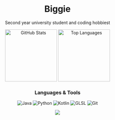 <div align="center">
  <h1>Biggie</h1>
  
  <p>Second year university student and coding hobbiest</p>
  <div>
    <img src="https://github-readme-stats.vercel.app/api?username=biggiemedium&show_icons=true&theme=tokyonight&hide_border=true&count_private=true&include_all_commits=true" alt="GitHub Stats" height="170"/>
    <img src="https://github-readme-stats.vercel.app/api/top-langs/?username=biggiemedium&layout=compact&theme=tokyonight&hide_border=true&langs_count=8&size_weight=0.4&count_weight=0.6" alt="Top Languages" height="170"/>
  </div>
  
  <h3>Languages & Tools</h3>
  <p>
    <img src="https://img.shields.io/badge/java-%23ED8B00.svg?style=for-the-badge&logo=openjdk&logoColor=white" alt="Java"/>
    <img src="https://img.shields.io/badge/python-3670A0?style=for-the-badge&logo=python&logoColor=ffdd54" alt="Python"/>
    <img src="https://img.shields.io/badge/kotlin-%237F52FF.svg?style=for-the-badge&logo=kotlin&logoColor=white" alt="Kotlin"/>
    <img src="https://img.shields.io/badge/GLSL-%23white.svg?style=for-the-badge&logo=opengl&logoColor=white&color=5586A4" alt="GLSL"/>
    <img src="https://img.shields.io/badge/git-%23F05033.svg?style=for-the-badge&logo=git&logoColor=white" alt="Git"/>
  </p>
  
![](https://komarev.com/ghpvc/?username=your-github-biggiemedium)
</div>



<!--
**biggiemedium/biggiemedium** is a ✨ _special_ ✨ repository because its `README.md` (this file) appears on your GitHub profile.



Here are some ideas to get you started:

- Im currently working on Frost Client which was a client I started for fun
- You Cant contact me on Discord @px#7685
